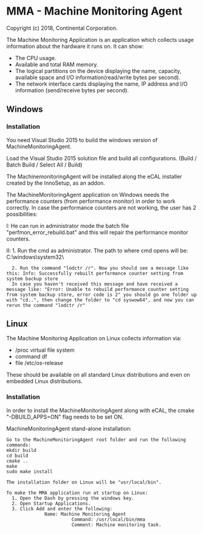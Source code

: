
# MMA - Machine Monitoring Agent

Copyright (c) 2018, Continental Corporation.

The Machine Monitoring Application is an application which collects usage information about the hardware it runs on. 
It can show: 
- The CPU usage.
- Available and total RAM memory.
- The logical partitions on the device displaying the name, capacity, available space and I/O information(read/write bytes per second).
- The network interface cards displaying the name, IP address and I/O information (send/receive bytes per second).


## Windows

### Installation

You need Visual Studio 2015 to build the windows version of MachineMonitoringAgent.
  
Load the Visual Studio 2015 solution file and build all configurations. (Build / Batch Build / Select All / Build)

The MachinemonitoringAgent will be installed along the eCAL installer created by the InnoSetup, as an addon.

The MachineMonitoringAgent application on Windows needs the performance counters (from performance monitor) in order to work correctly. In case the performance counters are not working, the user has 2 possibilities:

  I:
      He can run in administrator mode the batch file "perfmon_error_rebuild.bat" and this will repair the performance monitor counters.

   II:
      1. Run the cmd as administrator.
      The path to where cmd opens will be: C:\windows\system32\

      2. Run the command "lodctr /r". Now you should see a message like this: Info: Successfully rebuilt performance counter setting from system backup store
      In case you haven't received this message and have received a message like: "Error: Unable to rebuild performance counter setting from system backup store, error code is 2" you should go one folder up with "cd..", then change the folder to "cd syswow64", and now you can rerun the command "lodctr /r"


## Linux

The Machine Monitoring Application on Linux collects information via:
  - /proc virtual file system
  - command df
  - file /etc/os-release

These should be available on all standard Linux distributions
and even on embedded Linux distributions.

### Installation

  In order to install the MachineMonitoringAgent along with eCAL, the cmake "-DBUILD_APPS=ON" flag needs to be set ON.

  MachineMonitoringAgent stand-alone installation:

    Go to the MachineMonitoringAgent root folder and run the following commands:
    mkdir build
    cd build
    cmake ..
    make
    sudo make install

    The installation folder on Linux will be "usr/local/bin".

    To make the MMA application run at startup on Linux:
      1. Open the Dash by pressing the windows key.
      2. Open Startup Applications.
      3. Click Add and enter the following:
                  Name: Machine Monitoring Agent
                            Command: /usr/local/bin/mma
                            Comment: Machine monitoring task.